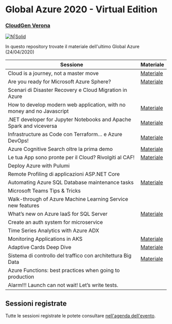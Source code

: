 # Global Azure 2020 - Virtual Edition
### [CloudGen Verona](http://cloudgen.it)

[![N|Solid](https://cloudgen.it/wp-content/uploads/2020/04/GlobalAzure-1-1536x864.png)](logo)

In questo repository trovate il materiale dell'ultimo Global Azure (24/04/2020)

| Sessione | Materiale |
| ------ | ------ |
| Cloud is a journey, not a master move | [Materiale][LinkPresentazioneIniziale] |
| Are you ready for Microsoft Azure Sphere? | [Materiale][LinkSphere] |
| Scenari di Disaster Recovery e Cloud Migration in Azure |  |
| How to develop modern web application, with no money and no Javascript | [Materiale][LinkNoMoney] |
| .NET developer for Jupyter Notebooks and Apache Spark and viceversa | [Materiale][LinkJupiter] |
| Infrastructure as Code con Terraform… e Azure DevOps! | [Materiale][LinkTerraform] |
| Azure Cognitive Search oltre la prima demo | [Materiale][LinkCognitiveSearch] |
| Le tua App sono pronte per il Cloud? Rivolgiti al CAF! | [Materiale][LinkCAF] |
| Deploy Azure with Pulumi |  |
| Remote Profiling di applicazioni ASP.NET Core |  |
| Automating Azure SQL Database maintenance tasks | [Materiale][LinkAKS] |
| Microsoft Teams Tips & Tricks |  |
| Walk-through of Azure Machine Learning Service new features |  |
| What’s new on Azure IaaS for SQL Server | [Materiale][LinkIaaSforSQL] |
| Create an auth system for microservice |   |
| Time Series Analytics with Azure ADX |  |
| Monitoring Applications in AKS | [Materiale][LinkAKS] |
| Adaptive Cards Deep Dive | [Materiale][LinkAdaptiveCard] |
| Sistema di controllo del traffico con architettura Big Data | [Materiale][LinkBigData] |
| Azure Functions: best practices when going to production |  |
| Alarm!!! Launch can not wait! Let’s write tests. |  |

   [LinkPresentazioneIniziale]: <https://github.com/anbened/PresentationsAndCodeSamples/blob/master/2020/GlobalAzure/Cloud_is_a_journey.pdf>
   [LinkNoMoney]: <https://www.slideshare.net/atosato86/how-to-develop-modern-web-application-with-no-money-and-no-javascript>
   [LinkSphere]: <https://www.slideshare.net/mircovanini1/are-you-ready-for-microsoft-azure-sphere>
   [LinkJupiter]: <https://www.slideshare.net/marco.parenzan/net-developer-for-jupyter-notebook-and-apache-spark-and-viceversa-232581234>
   [LinkTerraform]: <https://github.com/cloudgenverona/GlobalAzure2020/tree/master/Terraform>
   [LinkCognitiveSearch]: <https://github.com/cloudgenverona/GlobalAzure2020/tree/master/CognitiveSearch>
   [LinkCAF]: <https://www.slideshare.net/dpcons/le-tue-app-sono-pronte-per-il-cloud-rivolgiti-al-caf>
   [LinkIaaSforSQL]: <https://github.com/cloudgenverona/GlobalAzure2020/tree/master/IaaSforSQL>
   [LinkAKS]: <https://www.slideshare.net/GiulianoLatini1/monitoring-applications-in-aks>
   [LinkAdaptiveCard]: <https://github.com/cloudgenverona/GlobalAzure2020/tree/master/AdaptiveCardsDeepDive>
   [LinkBigData]: <https://www.slideshare.net/marpoz/real-time-analytics-infrastructure-with-azure>

## Sessioni registrate
Tutte le sessioni registrate le potete consultare [nell'agenda dell'evento](https://cloudgen.it/global-azure-2020/).
